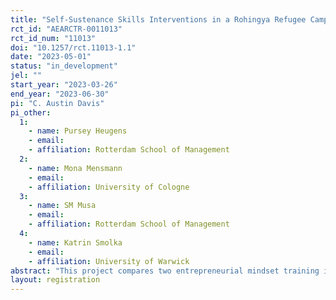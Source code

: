```yaml
---
title: "Self-Sustenance Skills Interventions in a Rohingya Refugee Camp"
rct_id: "AEARCTR-0011013"
rct_id_num: "11013"
doi: "10.1257/rct.11013-1.1"
date: "2023-05-01"
status: "in_development"
jel: ""
start_year: "2023-03-26"
end_year: "2023-06-30"
pi: "C. Austin Davis"
pi_other:
  1:
    - name: Pursey Heugens
    - email: 
    - affiliation: Rotterdam School of Management
  2:
    - name: Mona Mensmann
    - email: 
    - affiliation: University of Cologne
  3:
    - name: SM Musa
    - email: 
    - affiliation: Rotterdam School of Management
  4:
    - name: Katrin Smolka
    - email: 
    - affiliation: University of Warwick
abstract: "This project compares two entrepreneurial mindset training interventions (personal initiative training and effectuation training) in their capacity to support the self-sustenance of Rohingya refugees in the Kutupalong refugee camp. It is the first project that directly compares these two promising approaches to foster an entrepreneurial mindset. In a pilot randomized controlled trial (RCT) including 150 individuals in three experimental groups (two training groups and a non-treatment control group), we examine the effect of both training programs on refugees’ life prospects, with a particular focus on their ability to be self-supporting. In case of success of this pilot, we aim to conduct a large scale-up RCT with 2,000 individuals. Our project aims to help governments around the world in their endeavors to support refugees and to enable successful repatriation. It also Informs the training literature and training practice by shedding light on promising ways to foster an entrepreneurial mindset in vulnerable populations."
layout: registration
---
```


